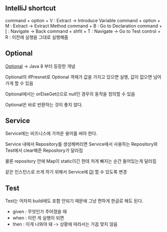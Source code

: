 ## IntelliJ shortcut
command + option + V : Extract -> Introduce Variable
command + option + M : Extract -> Extract Method
command + B : Go to Declaration
command + \[ : Navigate -> Back
command + shfit + T : Navigate -> Go to Test
control + R : 이전에 실행을 그대로 실행해줌

## Optional

[Optional](Optional) -> Java 8 부터 등장한 개념

Optional의 ifPresnet로 Optional 객체가 값을 가지고 있으면 실행, 값이 없으면 넘어가게 할 수 있음

Optional에서는 orElseGet()으로 null인 경우의 동작을 정의할 수 있음

Optional은 바로 반환하는 것이 좋지 않다.

## Service

Service에는 비즈니스에 가까운 용어를 써야 한다.

Service 내에서 Repository를 생성해버리면
Service에서 사용하는 Repository와 Test에서 clear해준 Repository가 달라짐

물론 repository 안에 Map이 static이긴 한데 저게 빠지는 순간 들어있는게 달라짐

같은 인스턴스로 쓰게 하기 위해서 Service에 [DI](DI.md) 할 수 있도록 변경

## Test

Test는 어차피 build에도 포함 안되기 때문에 그냥 편하게 한글로 해도 된다.

- given : 무엇인가 주어졌을 때
- when : 이런 게 실행이 되면
- then : 이게 나와야 돼
-> 상황에 따라서는 가끔 맞지 않음 
